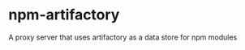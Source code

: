 npm-artifactory
===============

A proxy server that uses artifactory as a data store for npm modules

